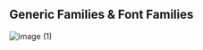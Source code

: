 ## 	Generic Families & Font Families

![image (1)](https://gitee.com/q10viking/PictureRepos/raw/master/images//202112142315541.jpg)